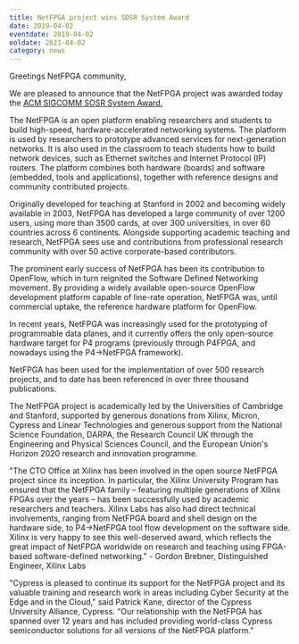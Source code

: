 ```yaml
---
title: NetFPGA project wins SOSR System Award
date: 2019-04-02
eventdate: 2019-04-02
eoldate: 2021-04-02
category: news
---
```


Greetings NetFPGA community,

We are pleased to announce that the NetFPGA project was awarded today the [ACM SIGCOMM SOSR System Award.](https://conferences.sigcomm.org/sosr/2019/award.html)

The NetFPGA is an open platform enabling researchers and students to build high-speed, hardware-accelerated networking systems. The platform is used by researchers to prototype advanced services for next-generation networks. It is also used in the classroom to teach students how to build network devices, such as Ethernet switches and Internet Protocol (IP) routers. The platform combines both hardware (boards) and software (embedded, tools and applications), together with reference designs and community contributed projects.

Originally developed for teaching at Stanford in 2002 and becoming widely available in 2003, NetFPGA has developed a large community of over 1200 users, using more than 3500 cards, at over 300 universities, in over 60 countries across 6 continents. Alongside supporting academic teaching and research, NetFPGA sees use and contributions from professional research community with over 50 active corporate-based contributors.

The prominent early success of NetFPGA has been its contribution to OpenFlow, which in turn reignited the Software Defined Networking movement. By providing a widely available open-source OpenFlow development platform capable of line-rate operation, NetFPGA was, until commercial uptake, the reference hardware platform for OpenFlow.

In recent years, NetFPGA was increasingly used for the prototyping of programmable data planes, and it currently offers the only open-source hardware target for P4 programs (previously through P4FPGA, and nowadays using the P4->NetFPGA framework).

NetFPGA has been used for the implementation of over 500 research projects, and to date has been referenced in over three thousand publications.

The NetFPGA project is academically led by the Universities of Cambridge and Stanford, supported by generous donations from Xilinx, Micron, Cypress and Linear Technologies and generous support from the National Science Foundation, DARPA, the Research Council UK through the Engineering and Physical Sciences Council, and the European Union's Horizon 2020 research and innovation programme.

"The CTO Office at Xilinx has been involved in the open source NetFPGA project since its inception. In particular, the Xilinx University Program has ensured that the NetFPGA family – featuring multiple generations of Xilinx FPGAs over the years – has been successfully used by academic researchers and teachers. Xilinx Labs has also had direct technical involvements, ranging from NetFPGA board and shell design on the hardware side, to P4→NetFPGA tool flow development on the software side. Xilinx is very happy to see this well-deserved award, which reflects the great impact of NetFPGA worldwide on research and teaching using FPGA-based software-defined networking." - Gordon Brebner, Distinguished Engineer, Xilinx Labs

"Cypress is pleased to continue its support for the NetFPGA project and its valuable training and research work in areas including Cyber Security at the Edge and in the Cloud," said Patrick Kane, director of the Cypress University Alliance, Cypress. "Our relationship with the NetFPGA has spanned over 12 years and has included providing world-class Cypress semiconductor solutions for all versions of the NetFPGA platform."
